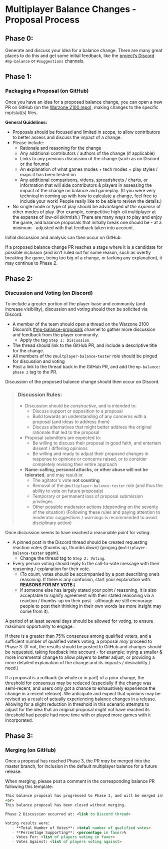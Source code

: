 # Multiplayer Balance Changes - Proposal Process

## Phase 0:

Generate and discuss your idea for a balance change. There are many great places to do this and get some initial feedback, like the [project’s Discord](https://wz2100.net/webchat/) `#mp-balance` or `#suggestions` channels.

## Phase 1:
### Packaging a Proposal (on GitHub)

Once you have an idea for a proposed balance change, you can open a new PR on GitHub (on the [Warzone 2100 repo](https://github.com/Warzone2100/warzone2100)), making changes to the specific mp/stat(s) files.

**General Guidelines:**
- Proposals should be focused and limited in scope, to allow contributors to better assess and discuss the impact of a change.
- Please include:
    - Rationale and reasoning for the change
    - Any additional contributors / authors of the change (if applicable)
    - Links to any previous discussion of the change (such as on Discord or the forums)
    - An explanation of what games modes + tech modes + play styles / maps it has been tested on
    - Any additional comparisons, videos, spreadsheets / charts, or information that will aide contributors & players in assessing the impact of the change on balance and gameplay. (If you were very technical in coming up with how to calculate a change, feel free to include your work! People really like to be able to review the details.)
- No single mode or type of play should be advantaged _at the expense_ of other modes of play. (For example, competitive high-oil multiplayer at the expense of low-oil skirmish.) There are many ways to play and enjoy the game, and balance proposals that initially break one should be - at a minimum - adjusted with that feedback taken into account.

Initial discussion and analysis can then occur on GitHub.

If a proposed balance change PR reaches a stage where it is a candidate for possible inclusion (and isn’t ruled out for some reason, such as overtly breaking the game, being too big of a change, or lacking any explanation), it may continue to Phase 2.

## Phase 2:
### Discussion and Voting (on Discord)

To include a greater portion of the player-base and community (and increase visibility), discussion and voting should then be solicited via Discord:

- A member of the team should open a thread on the Warzone 2100 Discord’s [#mp-balance-proposals](https://discord.com/channels/684098359874814041/1093556039418400879) channel to gather more discussion and feedback from the player community.
   - Apply the tag `Step 1: Discussion`.
- The thread should link to the GitHub PR, and include a descriptive title for the change.
- All members of the `@multplayer-balance-tester` role should be pinged for discussion and voting
- Post a link to the thread back in the GitHub PR, and add the `mp-balance: phase 2` tag to the PR.

Discussion of the proposed balance change should then occur on Discord.

> ### Discussion Rules:
> - Discussion should be _constructive_, and is intended to:
>    - Discuss support or opposition to a proposal
>    - Build towards an understanding of any concerns with a proposal (and ideas to address them)
>    - Discuss alternatives that might better address the original rationale that led to the proposal
> - Proposal submitters are expected to:
>    - Be willing to discuss their proposal in good faith, and entertain dissent / differing opinions
>    - Be willing and ready to adjust their proposed changes in response to opinions or concerns raised, or to consider completely revising their entire approach
> - **Name-calling, personal attacks, or other abuse will not be tolerated**, and may result in:
>    - The agitator's vote **not counting**
>    - Removal of the `@multiplayer-balance-tester` role (and thus the ability to vote on future proposals)
>    - Temporary or permanent loss of proposal submission privileges
>    - Other possible moderator actions (depending on the severity of the situation)
>      (Following these rules and paying attention to moderator suggestions / warnings is recommended to avoid disciplinary action)

Once discussion seems to have reached a reasonable point for voting:
- A pinned post in the Discord thread should be created requesting reaction votes (thumbs up, thumbs down) (pinging `@multiplayer-balance-tester` again).
   - Change the thread tag to `Step 2: Voting`.
- Every person voting should reply to the call-to-vote message with their reasoning / explanation for their vote.
   - (To count, votes should be accompanied by a post describing one’s reasoning. If there is any confusion, start your explanation with: **REASONS FOR MY VOTE:**)
   - If someone else has largely stated your point / reasoning, it is also acceptable to signify agreement with their stated reasoning via a reaction / thumbs-up on their post - although we still encourage people to post their thinking in their own words (as more insight may come from it).

A period of at least several days should be allowed for voting, to ensure maximum opportunity to engage.

If there is a greater than 75% consensus among qualified voters, and a sufficient number of qualified voters voting, a proposal _may_ proceed to Phase 3. (If not, the results should be posted to GitHub and changes should be requested, taking feedback into account - for example: trying a smaller & more incremental change to allow players to better adjust, or providing a more detailed explanation of the change and its impacts / desirability / need.)

If a proposal is a rollback (in whole or in part) of a prior change, the threshold for consensus may be reduced (especially if the change was semi-recent, and users only got a chance to exhaustively experience the change in a recent release). We anticipate and expect that opinions may be revised as a result of actually experiencing balance changes in a release. Allowing for a slight reduction in threshold in this scenario attempts to adjust for the idea that an original proposal might not have reached its threshold had people had more time with or played more games with it incorporated.

## Phase 3:
### Merging (on GitHub)

Once a proposal has reached Phase 3, the PR _may_ be merged into the master branch, for inclusion in the default multiplayer balance for a future release.

When merging, please post a comment in the corresponding balance PR following this template:

```markdown
This balance proposal has progressed to Phase 3, and will be merged into the master branch.
<or>
This balance proposal has been closed without merging.

Phase 2 Discussion occurred at: <link to Discord thread>

Voting results were:
   - **Total Number of Votes**: <total number of qualified votes>
   - **Percentage Supporting**: <percentage in favor>%
   - Votes For: <list of players voting in favor>
   - Votes Against: <list of players voting against>
```
